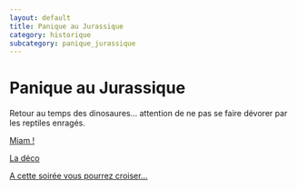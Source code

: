 ```yaml
---
layout: default
title: Panique au Jurassique
category: historique
subcategory: panique_jurassique
---
```


# Panique au Jurassique

Retour au temps des dinosaures... attention de ne pas se faire dévorer par les reptiles enragés.

[Miam !](/pages/panique_jurassique/miam.html)

[La déco](/pages/panique_jurassique/deco.html)

[A cette soirée vous pourrez croiser...](/pages/panique_jurassique/deguisements.html)
